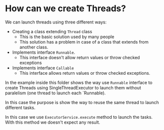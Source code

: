 # How can we create Threads?
We can launch threads using three different ways:

* Creating a class extending `Thread` class
    * This is the basic solution used by many people
    * This solution has a problem in case of a class that extends from another class.
* Implements interface `Runnable`.
    * This interface doesn't allow return values or throw checked exceptions
* Implements interface `Callable`
    * This interface allows return values or throw checked exceptions. 

In the example inside this folder shows the way use `Runnable` interface to create Threads using SingleThreadExecutor to launch them without paralelism (one thread to launch each `Runnable).

In this case the purpose is show the way to reuse the same thread to launch different tasks.

In this case we use `ExecutorService.execute` method to launch the tasks. With this method we doesn't expect any result. 
